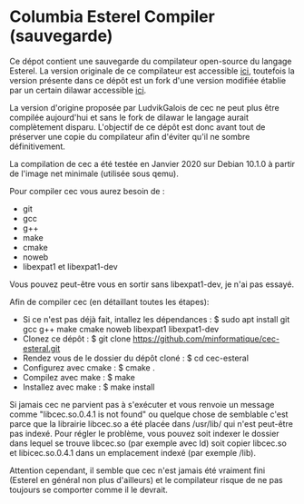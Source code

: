 Columbia Esterel Compiler (sauvegarde)
==========================================

Ce dépot contient une sauvegarde du compilateur open-source du langage Esterel.
La version originale de ce compilateur est accessible [ici](http://www.cs.columbia.edu/~sedwards/cec/), toutefois la version présente dans ce dépôt est un fork d'une version modifiée établie par un certain dilawar accessible [ici](https://github.com/dilawar/cec-esteral).

La version d'origine proposée par LudvikGalois de cec ne peut plus être compilée aujourd'hui et sans le fork de dilawar le langage aurait complètement disparu. L'objectif de ce dépôt est donc avant tout de préserver une copie du compilateur afin d'éviter qu'il ne sombre définitivement.

La compilation de cec a été testée en Janvier 2020 sur Debian 10.1.0 à partir de l'image net minimale (utilisée sous qemu).

Pour compiler cec vous aurez besoin de :
 - git
 - gcc
 - g++
 - make
 - cmake
 - noweb
 - libexpat1 et libexpat1-dev

Vous pouvez peut-être vous en sortir sans libexpat1-dev, je n'ai pas essayé.

Afin de compiler cec (en détaillant toutes les étapes):
 - Si ce n'est pas déjà fait, intallez les dépendances : $ sudo apt install git gcc g++ make cmake noweb libexpat1 libexpat1-dev
 - Clonez ce dépôt : $ git clone https://github.com/minformatique/cec-esteral.git
 - Rendez vous de le dossier du dépôt cloné : $ cd cec-esteral
 - Configurez avec cmake : $ cmake .
 - Compilez avec make : $ make
 - Installez avec make : $ make install

Si jamais cec ne parvient pas à s'exécuter et vous renvoie un message comme "libcec.so.0.4.1 is not found" ou quelque chose de semblable c'est parce que la librairie libcec.so a été placée dans /usr/lib/ qui n'est peut-être pas indexé. Pour régler le problème, vous pouvez soit indexer le dossier dans lequel se trouve libcec.so (par exemple avec ld) soit copier libcec.so et libicec.so.0.4.1 dans un emplacement indexé (par exemple /lib).

Attention cependant, il semble que cec n'est jamais été vraiment fini (Esterel en général non plus d'ailleurs) et le compilateur risque de ne pas toujours se comporter comme il le devrait.
